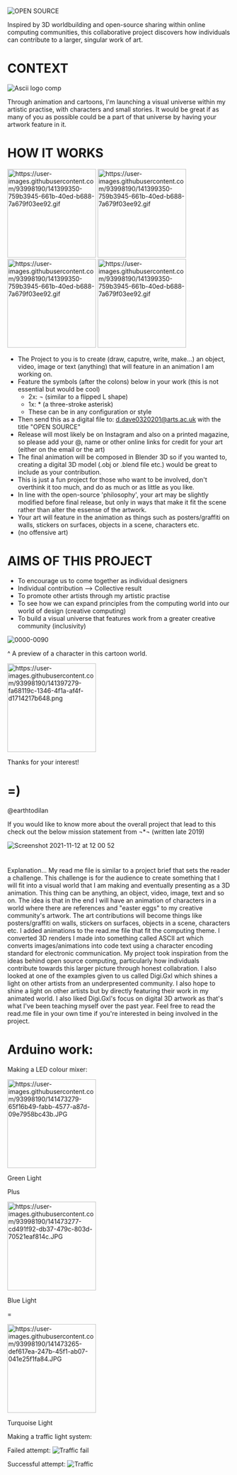 
![OPEN SOURCE](https://user-images.githubusercontent.com/93998190/141375566-d9f63fa3-9051-4d6d-8537-12cfdfc0d478.png)



Inspired by 3D worldbuilding and open-source sharing within online computing communities, this collaborative project discovers how individuals can contribute to a larger, singular work of art.

# CONTEXT

![Ascii logo comp](https://user-images.githubusercontent.com/93998190/141463021-1b29e9b6-af60-4f5d-bd2f-005058e3b292.gif)

Through animation and cartoons, I'm launching a visual universe within my artistic practise, with characters and small stories. It would be great if as many of you as possible could be a part of that universe by having your artwork feature in it. 

# HOW IT WORKS

<img src="https://user-images.githubusercontent.com/93998190/141399350-759b3945-661b-40ed-b688-7a679f03ee92.gif" alt="https://user-images.githubusercontent.com/93998190/141399350-759b3945-661b-40ed-b688-7a679f03ee92.gif" width="200"/> <img src="https://user-images.githubusercontent.com/93998190/141399350-759b3945-661b-40ed-b688-7a679f03ee92.gif" alt="https://user-images.githubusercontent.com/93998190/141399350-759b3945-661b-40ed-b688-7a679f03ee92.gif" width="200"/> <img src="https://user-images.githubusercontent.com/93998190/141399350-759b3945-661b-40ed-b688-7a679f03ee92.gif" alt="https://user-images.githubusercontent.com/93998190/141399350-759b3945-661b-40ed-b688-7a679f03ee92.gif" width="200"/> <img src="https://user-images.githubusercontent.com/93998190/141399350-759b3945-661b-40ed-b688-7a679f03ee92.gif" alt="https://user-images.githubusercontent.com/93998190/141399350-759b3945-661b-40ed-b688-7a679f03ee92.gif" width="200"/> 

 - The Project to you is to create (draw, caputre, write, make...) an object, video, image or text (anything) that will feature in an animation I am working on.
 - Feature the symbols (after the colons) below in your work (this is not essential but would be cool)
    - 2x: ¬ (similar to a flipped L shape)
    - 1x: * (a three-stroke asterisk)
    - These can be in any configuration or style
 - Then send this as a digital file to: d.dave0320201@arts.ac.uk with the title "OPEN SOURCE"
 - Release will most likely be on Instagram and also on a printed magazine, so please add your @, name or other online links for credit for your art (either on the email or the art)
 - The final animation will be composed in Blender 3D so if you wanted to, creating a digital 3D model (.obj or .blend file etc.) would be great to include as your contribution.
 - This is just a fun project for those who want to be involved, don't overthink it too much, and do as much or as little as you like.
 - In line with the open-source 'philosophy', your art may be slightly modified before final release, but only in ways that make it fit the scene rather than alter the essense of the artwork.
 - Your art will feature in the animation as things such as posters/graffiti on walls, stickers on surfaces, objects in a scene, characters etc.
 - (no offensive art)



# AIMS OF THIS PROJECT
 - To encourage us to come together as individual designers
 - Individual contribution --> Collective result
 - To promote other artists through my artistic practise
 - To see how we can expand principles from the computing world into our world of design (creative computing)
 - To build a visual universe that features work from a greater creative community (inclusivity)

![0000-0090](https://user-images.githubusercontent.com/93998190/141389395-18d93c34-4ea6-4ed0-80f2-76f830275b9c.gif)


^ A preview of a character in this cartoon world.

<img src="https://user-images.githubusercontent.com/93998190/141397279-fa68119c-1346-4f1a-af4f-d1714217b648.png" alt="https://user-images.githubusercontent.com/93998190/141397279-fa68119c-1346-4f1a-af4f-d1714217b648.png" width="200"/>

Thanks for your interest!

# =)

@earthtodilan

If you would like to know more about the overall project that lead to this check out the below mission statement from ¬*¬
(written late 2019)

![Screenshot 2021-11-12 at 12 00 52](https://user-images.githubusercontent.com/93998190/141464177-5ecc3bd1-e126-4ade-83fa-d6c6c09800d8.png)
# 
Explanation...
My read me file is similar to a project brief that sets the reader a challenge. This challenge is for the audience to create something that I will fit into a visual world that I am making and eventually presenting as a 3D animation. This thing can be anything, an object, video, image, text and so on.
The idea is that in the end I will have an animation of characters in a world where there are references and "easter eggs" to my creative community's artwork. The art contributions will become things like posters/graffiti on walls, stickers on surfaces, objects in a scene, characters etc.
I added animations to the read.me file that fit the computing theme. I converted 3D renders I made into something called ASCII art which converts images/animations into code text using a character encoding standard for electronic communication.
My project took inspiration from the ideas behind open source computing, particularly how individuals contribute towards this larger picture through honest collabration. I also looked at one of the examples given to us called Digi.Gxl which shines a light on other artists from an underpresented community. I also hope to shine a light on other artists but by directly featuring their work in my animated world. I also liked Digi.Gxl's focus on digital 3D artwork as that's what I've been teaching myself over the past year. Feel free to read the read.me file in your own time if you're interested in being involved in the project.

# Arduino work:

Making a LED colour mixer:

<img src="https://user-images.githubusercontent.com/93998190/141473279-65f16b49-fabb-4577-a87d-09e7958bc43b.JPG" alt="https://user-images.githubusercontent.com/93998190/141473279-65f16b49-fabb-4577-a87d-09e7958bc43b.JPG" width="200"/>

Green Light

Plus

<img src="https://user-images.githubusercontent.com/93998190/141473277-cd491f92-db37-479c-803d-70521eaf814c.JPG" alt="https://user-images.githubusercontent.com/93998190/141473277-cd491f92-db37-479c-803d-70521eaf814c.JPG" width="200"/>

Blue Light

=

<img src="https://user-images.githubusercontent.com/93998190/141473265-def617ea-247b-45f1-ab07-041e25f1fa84.JPG" alt="https://user-images.githubusercontent.com/93998190/141473265-def617ea-247b-45f1-ab07-041e25f1fa84.JPG" width="200"/>

Turquoise Light


Making a traffic light system:

Failed attempt:
![Traffic fail](https://user-images.githubusercontent.com/93998190/141474269-b574289a-70f2-4f80-97ae-d4d4fe767b68.gif)


Successful attempt:
![Traffic](https://user-images.githubusercontent.com/93998190/141474063-526d665d-8e36-49d0-9fe6-ea46a1b4379d.gif)
